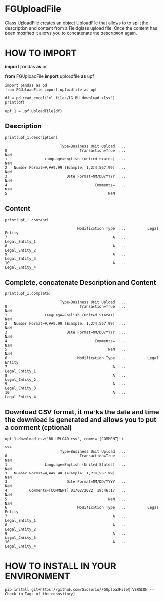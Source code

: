 # FGUploadFile
Class UploadFile creates an object UploadFile that allows to to split the description and content from a Fieldglass upload file. Once the content has been modified it allows you to concatenate the description again.


# HOW TO IMPORT
**import** pandas **as** pd

**from** FGUploadFile **import** uploadfile **as** upf
```
import pandas as pd
from FGUploadFile import uploadfile as upf

df = pd.read_excel('xl_files/FG_BU_download.xlsx')
print(df)

upf_1 = upf.UploadFile(df)
```

## Description
```
print(upf_1.description)

                         Type=Business Unit Upload  ...                              
0                                 Transaction=True  ...                   NaN
1                 Language=English (United States)  ...                   NaN
2   Number Format=#,##9.99 (Example: 1,234,567.99)  ...                   NaN
3                           Date Format=MM/DD/YYYY  ...                   NaN
4                                        Comments=  ...                   NaN
5                                              NaN  
```

## Content
```
print(upf_1.content)

                                 Modification Type  ...          Legal Entity
7                                                A  ...        Legal_Entity_1
8                                                A  ...        Legal_Entity_2
9                                                A  ...        Legal_Entity_3
10                                               A  ...        Legal_Entity_4
```


## Complete, concatenate Description and Content
```
print(upf_1.complete)

                         Type=Business Unit Upload  ...                              
0                                 Transaction=True  ...                   NaN
1                 Language=English (United States)  ...                   NaN
2   Number Format=#,##9.99 (Example: 1,234,567.99)  ...                   NaN
3                           Date Format=MM/DD/YYYY  ...                   NaN
4                                        Comments=  ...                   NaN
5                                              NaN  ...                   NaN
6                                Modification Type  ...          Legal Entity
7                                                A  ...        Legal_Entity_1
8                                                A  ...        Legal_Entity_2
9                                                A  ...        Legal_Entity_3
10                                               A  ...        Legal_Entity_4
```

## Download CSV format, it marks the date and time the download is generated and allows you to put a comment (optional)
```
upf_1.download_csv('BU_UPLOAD.csv', comms='[COMMENT]')

>>>
                         Type=Business Unit Upload  ...                              
0                                 Transaction=True  ...                   NaN
1                 Language=English (United States)  ...                   NaN
2   Number Format=#,##9.99 (Example: 1,234,567.99)  ...                   NaN
3                           Date Format=MM/DD/YYYY  ...                   NaN
4          Comments=[COMMENT] 01/02/2022, 19:46:17  ...                   NaN
5                                              NaN  ...                   NaN
6                                Modification Type  ...          Legal Entity
7                                                A  ...        Legal_Entity_1
8                                                A  ...        Legal_Entity_2
9                                                A  ...        Legal_Entity_3
10                                               A  ...        Legal_Entity_4
```


# HOW TO INSTALL IN YOUR ENVIRONMENT

```
pip install git+https://github.com/Giosorio/FGUploadFile@[VERSION -- Check in Tags of the repository]
```
